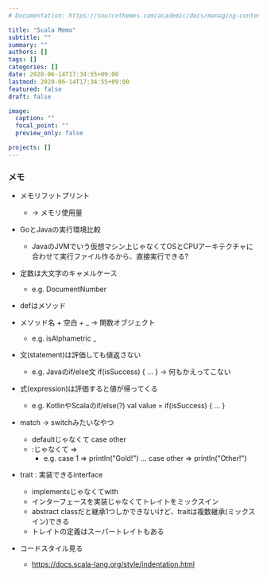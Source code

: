```yaml
---
# Documentation: https://sourcethemes.com/academic/docs/managing-content/

title: "Scala Memo"
subtitle: ""
summary: ""
authors: []
tags: []
categories: []
date: 2020-06-14T17:34:55+09:00
lastmod: 2020-06-14T17:34:55+09:00
featured: false
draft: false

image:
  caption: ""
  focal_point: ""
  preview_only: false

projects: []
---
```


### メモ

- メモリフットプリント
  - -> メモリ使用量
- GoとJavaの実行環境比較
  - JavaのJVMでいう仮想マシン上じゃなくてOSとCPUアーキテクチャに合わせて実行ファイル作るから、直接実行できる?
- 定数は大文字のキャメルケース
  - e.g. DocumentNumber
- defはメソッド
- メソッド名 + 空白 + _ -> 関数オブジェクト
  - e.g. isAlphametric _
- 文(statement)は評価しても値返さない
  - e.g. Javaのif/else文 if(isSuccess) { ... } -> 何もかえってこない
- 式(expression)は評価すると値が帰ってくる
  - e.g. KotlinやScalaのif/else(?) val value = if(isSuccess) { ... }
- match -> switchみたいなやつ
  - defaultじゃなくて case other
  - :じゃなくて =>
    - e.g. case 1 => println("Gold!")  ... case other => println("Other!")
- trait : 実装できるinterface
  - implementsじゃなくてwith
  - インターフェースを実装じゃなくてトレイトをミックスイン
  - abstract classだと継承1つしかできないけど、traitは複数継承(ミックスイン)できる
  - トレイトの定義はスーパートレイトもある

- コードスタイル見る
  - https://docs.scala-lang.org/style/indentation.html

